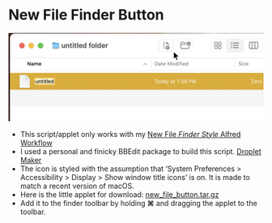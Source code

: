 # New File Finder Button
![Picture of the Finder button in place.](finder_button.png)
- This script/applet only works with my [New File _Finder Style_ Alfred Workflow](https://github.com/CiiDub/new_file_finder_style)
- I used a personal and finicky BBEdit package to build this script.
[Droplet Maker](https://github.com/CiiDub/droplet_maker)
- The icon is styled with the assumption that ‘System Preferences > Accessibility > Display > Show window title icons’ is on. It is made to match a recent version of macOS.
- Here is the little applet for download: [new_file_button.tar.gz](https://github.com/CiiDub/new_file_finder_button/raw/main/build/new_text_file.app.tar.gz)
- Add it to the finder toolbar by holding __⌘__ and dragging the applet to the toolbar.
